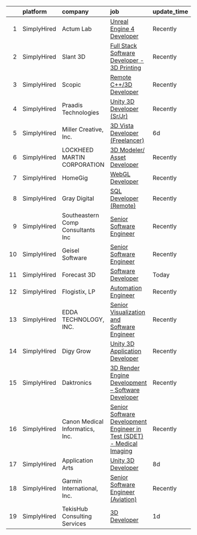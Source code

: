 

|    | platform    | company                           | job                                                                                                                                                                            | update_time   | location       |
|---:|:------------|:----------------------------------|:-------------------------------------------------------------------------------------------------------------------------------------------------------------------------------|:--------------|:---------------|
|  1 | SimplyHired | Actum Lab                         | [Unreal Engine 4 Developer](https://www.simplyhired.com/job/Kd_1xXnWMdA6ZrtLh6cl6plHfxXX7dVgfdvgN5CRXVYrakU3aU5hdQ?q=3d+developer)                                             | Recently      | Austin, TX     |
|  2 | SimplyHired | Slant 3D                          | [Full Stack Software Developer - 3D Printing](https://www.simplyhired.com/job/-7feOO0H0k08LtQId--fvZ1u41ma5I06a-601i0E3KhuwKC2yRjZ2Q?q=3d+developer)                           | Recently      | Boise, ID      |
|  3 | SimplyHired | Scopic                            | [Remote C++/3D Developer](https://www.simplyhired.com/job/zT46dWkehPu1fIhP4UDdDUJ_kC4k85qWW67nbYLSzPemGTJdhWDcZA?q=3d+developer)                                               | Recently      | Rutland, MA    |
|  4 | SimplyHired | Praadis Technologies              | [Unity 3D Developer (Sr/Jr)](https://www.simplyhired.com/job/31hotB1dwgPWYBaitSQQZU9riUutiqrBqEYaldY05gk1bCzps8fI9g?q=3d+developer)                                            | Recently      | Princeton, NJ  |
|  5 | SimplyHired | Miller Creative, Inc.             | [3D Vista Developer (Freelancer)](https://www.simplyhired.com/job/1G0kKkgQk0itGiUlNB-fQL538MLU4Q1LFacTgfp0MIBxcpAhTohsMQ?q=3d+developer)                                       | 6d            | Chicago, IL    |
|  6 | SimplyHired | LOCKHEED MARTIN CORPORATION       | [3D Modeler/ Asset Developer](https://www.simplyhired.com/job/ytznfHbT7W4AJzaUZlN3Lkqq69PW2U0nu2mqUowTqAYKW9CC1Pzlcw?q=3d+developer)                                           | Recently      | Orlando, FL    |
|  7 | SimplyHired | HomeGig                           | [WebGL Developer](https://www.simplyhired.com/job/b7HOhWrbafEuxos8Fr6M4xFrRa5NLtVRslWl-uPHMDKas2JawEQ9Bg?q=3d+developer)                                                       | Recently      | Remote         |
|  8 | SimplyHired | Gray Digital                      | [SQL Developer (Remote)](https://www.simplyhired.com/job/GZdO93X_bl9P37n90x-7oftSTmt4ksgBz3VwSWF7sVpMpqR9s_7akQ?q=3d+developer)                                                | Recently      | New York, NY   |
|  9 | SimplyHired | Southeastern Comp Consultants Inc | [Senior Software Engineer](https://www.simplyhired.com/job/G70lsQZudkg-ZL_LFx9GI16oCgvfswbkLvWII_7qzsmsnb_ZpkjuWQ?q=3d+developer)                                              | Recently      | Dahlgren, VA   |
| 10 | SimplyHired | Geisel Software                   | [Senior Software Engineer](https://www.simplyhired.com/job/gk71XuBNrFlxGOm5b1EGgDiAmRQTH4EXTMcfzXn81diRF6C2giYnSA?q=3d+developer)                                              | Recently      | Worcester, MA  |
| 11 | SimplyHired | Forecast 3D                       | [Software Developer](https://www.simplyhired.com/job/jRBAeZREXs_o_xrN-Y73dwXCM4m4WKKP9YMfzJh56KKwu6jsnLfgXg?q=3d+developer)                                                    | Today         | Carlsbad, CA   |
| 12 | SimplyHired | Flogistix, LP                     | [Automation Engineer](https://www.simplyhired.com/job/6GC-HzzryUbVnq283i-ig2D67-PRH45ddmIBXkqCniP-3fBYfk5VwQ?q=3d+developer)                                                   | Recently      | Pampa, TX      |
| 13 | SimplyHired | EDDA TECHNOLOGY, INC.             | [Senior Visualization and Software Engineer](https://www.simplyhired.com/job/UUDS41Rcpxd8KsRMw4MXLqdTNmcE4-LNmrxSGYkVObMzbO3wBc6uNA?q=3d+developer)                            | Recently      | Princeton, NJ  |
| 14 | SimplyHired | Digy Grow                         | [Unity 3D Application Developer](https://www.simplyhired.com/job/DYzULTrM77NtD57fB9zKwTXZxudv7J0hQsP1evRMIk43mYRThVYFbw?q=3d+developer)                                        | Recently      | United States  |
| 15 | SimplyHired | Daktronics                        | [3D Render Engine Development – Software Developer](https://www.simplyhired.com/job/xZKjsTePMiBRrqCd2eERpR0bH1lv4AeMYw_ndLrZGplCGSk3yubS3Q?q=3d+developer)                     | Recently      | Remote         |
| 16 | SimplyHired | Canon Medical Informatics, Inc.   | [Senior Software Development Engineer in Test (SDET) - Medical Imaging](https://www.simplyhired.com/job/MwWKHQXzuFq2WIlLcG9Y2Ftj7BlqslOQYaSld2QsYbErxEDH7TN4_Q?q=3d+developer) | Recently      | Minnetonka, MN |
| 17 | SimplyHired | Application Arts                  | [Unity 3D Developer](https://www.simplyhired.com/job/o-nYaiiXUORKn3YhRppFukGxKf3M7nEiziJaVWnidLDF1mRwLgUhMw?q=3d+developer)                                                    | 8d            | Frisco, TX     |
| 18 | SimplyHired | Garmin International, Inc.        | [Senior Software Engineer (Aviation)](https://www.simplyhired.com/job/0YKCUECCC-xPP7nhYSiaPkjKjd1VOtnFJKm_NHlAP6pqTVJmHhi1CA?q=3d+developer)                                   | Recently      | Chandler, AZ   |
| 19 | SimplyHired | TekisHub Consulting Services      | [3D Developer](https://www.simplyhired.com/job/oVrpE0f0wCtcr4FigUslouxxxFpsehWxya9gH6w72GOHeataXZh57A?q=3d+developer)                                                          | 1d            | Houston, TX    |
